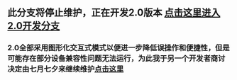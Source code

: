 ## 此分支将停止维护，正在开发2.0版本 [点击这里进入2.0开发分支](https://github.com/yxsj245/fnscript/tree/2.0)
### 2.0全部采用图形化交互式模式以便进一步降低误操作和便捷性，但是可能存在部分设备兼容性问题无法运行，为此我于另一个开发者商讨决定由七月七夕来继续维护[点击这里](https://github.com/qiyueqixi/fnos)
